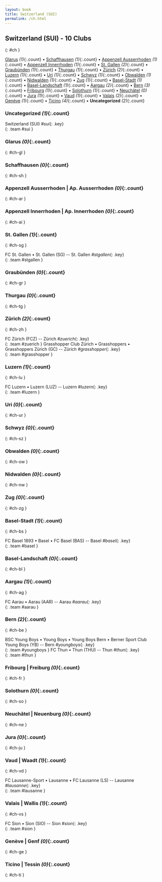 ```yaml
---
layout: book
title: Switzerland (SUI)
permalink: /ch.html
---
```


## Switzerland (SUI) - 10 Clubs
{: #ch }






[Glarus](#ch-gl) _(1)_{:.count} • [Schaffhausen](#ch-sh) _(1)_{:.count} • [Appenzell Ausserrhoden](#ch-ar) _(1)_{:.count} • [Appenzell Innerrhoden](#ch-ai) _(1)_{:.count} • [St. Gallen](#ch-sg) _(2)_{:.count} • [Graubünden](#ch-gr) _(1)_{:.count} • [Thurgau](#ch-tg) _(1)_{:.count} • [Zürich](#ch-zh) _(2)_{:.count} • [Luzern](#ch-lu) _(1)_{:.count} • [Uri](#ch-ur) _(1)_{:.count} • [Schwyz](#ch-sz) _(1)_{:.count} • [Obwalden](#ch-ow) _(1)_{:.count} • [Nidwalden](#ch-nw) _(1)_{:.count} • [Zug](#ch-zg) _(1)_{:.count} • [Basel-Stadt](#ch-bs) _(1)_{:.count} • [Basel-Landschaft](#ch-bl) _(1)_{:.count} • [Aargau](#ch-ag) _(2)_{:.count} • [Bern](#ch-be) _(3)_{:.count} • [Fribourg](#ch-fr) _(1)_{:.count} • [Solothurn](#ch-so) _(1)_{:.count} • [Neuchâtel](#ch-ne) _(0)_{:.count} • [Jura](#ch-ju) _(1)_{:.count} • [Vaud](#ch-vd) _(1)_{:.count} • [Valais](#ch-vs) _(2)_{:.count} • [Genève](#ch-ge) _(1)_{:.count} • [Ticino](#ch-ti) _(4)_{:.count} • **Uncategorized** _(2)_{:.count}


### Uncategorized _(1)_{:.count}

Switzerland  (SUI)  _#sui_{: .key} <br>
{: .team #sui }



### Glarus _(0)_{:.count}
{: #ch-gl }





<div class='columns300' markdown='1'>


</div>



### Schaffhausen _(0)_{:.count}
{: #ch-sh }





<div class='columns300' markdown='1'>


</div>



### Appenzell Ausserrhoden | Ap. Ausserrhoden _(0)_{:.count}
{: #ch-ar }





<div class='columns300' markdown='1'>


</div>



### Appenzell Innerrhoden | Ap. Innerrhoden _(0)_{:.count}
{: #ch-ai }





<div class='columns300' markdown='1'>


</div>



### St. Gallen _(1)_{:.count}
{: #ch-sg }





<div class='columns300' markdown='1'>

FC St. Gallen • St. Gallen  (SG)  -- St. Gallen _#stgallen_{: .key} <br>
{: .team #stgallen }

</div>



### Graubünden _(0)_{:.count}
{: #ch-gr }





<div class='columns300' markdown='1'>


</div>



### Thurgau _(0)_{:.count}
{: #ch-tg }





<div class='columns300' markdown='1'>


</div>



### Zürich _(2)_{:.count}
{: #ch-zh }





<div class='columns300' markdown='1'>

FC Zürich  (FCZ)  -- Zürich _#zuerich_{: .key} <br>
{: .team #zuerich }
Grasshopper Club Zürich • Grasshoppers • Grasshoppers Zürich  (GC)  -- Zürich _#grasshopper_{: .key} <br>
{: .team #grasshopper }

</div>



### Luzern _(1)_{:.count}
{: #ch-lu }





<div class='columns300' markdown='1'>

FC Luzern • Luzern  (LUZ)  -- Luzern _#luzern_{: .key} <br>
{: .team #luzern }

</div>



### Uri _(0)_{:.count}
{: #ch-ur }





<div class='columns300' markdown='1'>


</div>



### Schwyz _(0)_{:.count}
{: #ch-sz }





<div class='columns300' markdown='1'>


</div>



### Obwalden _(0)_{:.count}
{: #ch-ow }





<div class='columns300' markdown='1'>


</div>



### Nidwalden _(0)_{:.count}
{: #ch-nw }





<div class='columns300' markdown='1'>


</div>



### Zug _(0)_{:.count}
{: #ch-zg }





<div class='columns300' markdown='1'>


</div>



### Basel-Stadt _(1)_{:.count}
{: #ch-bs }





<div class='columns300' markdown='1'>

FC Basel 1893 • Basel • FC Basel  (BAS)  -- Basel _#basel_{: .key} <br>
{: .team #basel }

</div>



### Basel-Landschaft _(0)_{:.count}
{: #ch-bl }





<div class='columns300' markdown='1'>


</div>



### Aargau _(1)_{:.count}
{: #ch-ag }





<div class='columns300' markdown='1'>

FC Aarau • Aarau  (AAR)  -- Aarau _#aarau_{: .key} <br>
{: .team #aarau }

</div>



### Bern _(2)_{:.count}
{: #ch-be }





<div class='columns300' markdown='1'>

BSC Young Boys • Young Boys • Young Boys Bern • Berner Sport Club Young Boys  (YB)  -- Bern _#youngboys_{: .key} <br>
{: .team #youngboys }
FC Thun • Thun  (THU)  -- Thun _#thun_{: .key} <br>
{: .team #thun }

</div>



### Fribourg | Freiburg _(0)_{:.count}
{: #ch-fr }





<div class='columns300' markdown='1'>


</div>



### Solothurn _(0)_{:.count}
{: #ch-so }





<div class='columns300' markdown='1'>


</div>



### Neuchâtel | Neuenburg _(0)_{:.count}
{: #ch-ne }





<div class='columns300' markdown='1'>


</div>



### Jura _(0)_{:.count}
{: #ch-ju }





<div class='columns300' markdown='1'>


</div>



### Vaud | Waadt _(1)_{:.count}
{: #ch-vd }





<div class='columns300' markdown='1'>

FC Lausanne-Sport • Lausanne • FC Lausanne  (LS)  -- Lausanne _#lausanne_{: .key} <br>
{: .team #lausanne }

</div>



### Valais | Wallis _(1)_{:.count}
{: #ch-vs }





<div class='columns300' markdown='1'>

FC Sion • Sion  (SIO)  -- Sion _#sion_{: .key} <br>
{: .team #sion }

</div>



### Genève | Genf _(0)_{:.count}
{: #ch-ge }





<div class='columns300' markdown='1'>


</div>



### Ticino | Tessin _(0)_{:.count}
{: #ch-ti }





<div class='columns300' markdown='1'>


</div>


 
